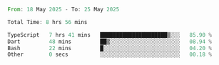 <!--START_SECTION:waka-->

```rust
From: 18 May 2025 - To: 25 May 2025

Total Time: 8 hrs 56 mins

TypeScript   7 hrs 41 mins   █████████████████████▒░░░   85.90 %
Dart         48 mins         ██▒░░░░░░░░░░░░░░░░░░░░░░   08.94 %
Bash         22 mins         █░░░░░░░░░░░░░░░░░░░░░░░░   04.20 %
Other        0 secs          ░░░░░░░░░░░░░░░░░░░░░░░░░   00.18 %
```

<!--END_SECTION:waka-->
